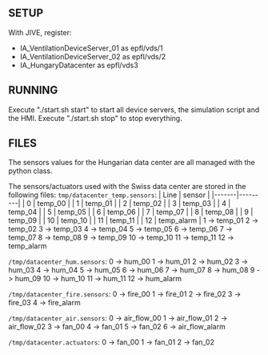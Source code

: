 ## SETUP
With JIVE, register:
- IA_VentilationDeviceServer_01 as epfl/vds/1
- IA_VentilationDeviceServer_02 as epfl/vds/2
- IA_HungaryDatacenter as epfl/vds3


## RUNNING
Execute "./start.sh start" to start all device servers, the simulation script and the HMI.
Execute "./start.sh stop" to stop everything.

## FILES
The sensors values for the Hungarian data center are all managed with the python class.

The sensors/actuators used with the Swiss data center are stored in the following files:
`tmp/datacenter_temp.sensors`:
| Line  | sensor  |
|-------|---------|
|   0   | temp_00 |
|   1   | temp_01 |
|   2   | temp_02 |
|   3   | temp_03 |
|   4   | temp_04 |
|   5   | temp_05 |
|   6   | temp_06 |
|   7   | temp_07 |
|   8   | temp_08 |
|   9   | temp_09 |
|   10  | temp_10 |
|   11  | temp_11 |
|   12  | temp_alarm |
    1 -> temp_01
    2 -> temp_02
    3 -> temp_03
    4 -> temp_04
    5 -> temp_05
    6 -> temp_06
    7 -> temp_07
    8 -> temp_08
    9 -> temp_09
    10 -> temp_10
    11 -> temp_11
    12 -> temp_alarm

`/tmp/datacenter_hum.sensors`:
    0 -> hum_00
    1 -> hum_01
    2 -> hum_02
    3 -> hum_03
    4 -> hum_04
    5 -> hum_05
    6 -> hum_06
    7 -> hum_07
    8 -> hum_08
    9 -> hum_09
    10 -> hum_10
    11 -> hum_11
    12 -> hum_alarm

`/tmp/datacenter_fire.sensors`:
    0 -> fire_00
    1 -> fire_01
    2 -> fire_02
    3 -> fire_03
    4 -> fire_alarm

`/tmp/datacenter_air.sensors`:
    0 -> air_flow_00
    1 -> air_flow_01
    2 -> air_flow_02
    3 -> fan_00
    4 -> fan_01
    5 -> fan_02
    6 -> air_flow_alarm

`/tmp/datacenter.actuators`:
    0 -> fan_00
    1 -> fan_01
    2 -> fan_02
